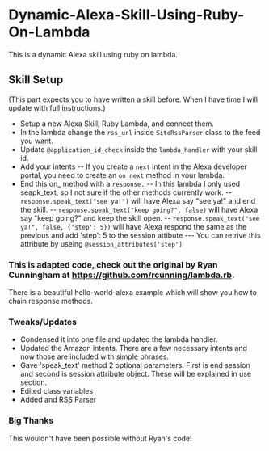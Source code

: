 # Dynamic-Alexa-Skill-Using-Ruby-On-Lambda
This is a dynamic Alexa skill using ruby on lambda.

## Skill Setup
(This part expects you to have written a skill before. When I have time I will update with full instructions.)
- Setup a new Alexa Skill, Ruby Lambda, and connect them.
- In the lambda change the `rss_url` inside `SiteRssParser` class to the feed you want.
- Update `@application_id_check` inside the `lambda_handler` with your skill id.
- Add your intents
-- If you create a `next` intent in the Alexa developer portal, you need to create an `on_next` method in your lambda.
- End this on_ method with a `response.` 
-- In this lambda I only used seapk_text, so I not sure if the other methods currently work.
-- `response.speak_text("see ya!")` will have Alexa say "see ya!" and end the skill.
-- `response.speak_text("keep going?", false)` will have Alexa say "keep going?" and keep the skill open.
-- `response.speak_text("see ya!", false, {'step': 5})` will have Alexa respond the same as the previous and add 'step': 5 to the session attibute 
--- You can retrive this attribute by useing `@session_attributes['step']`

### This is adapted code, check out the original by Ryan Cunningham at https://github.com/rcunning/lambda.rb.
There is a beautiful hello-world-alexa example which will show you how to chain response methods.

### Tweaks/Updates
- Condensed it into one file and updated the lambda handler.
- Updated the Amazon intents. There are a few necessary intents and now those are included with simple phrases.
- Gave 'speak_text' method 2 optional parameters. First is end session and second is session attribute object. These will be explained in use section.
- Edited class variables
- Added and RSS Parser

### Big Thanks
This wouldn't have been possible without Ryan's code!
